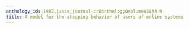 ```yaml
---
anthology_id: 1987.jasis_journal-ir0anthology0volumeA38A3.9
title: A model for the stopping behavior of users of online systems
---
```

